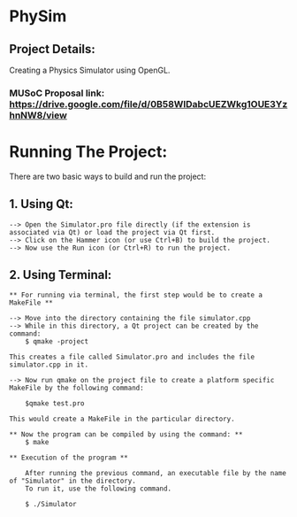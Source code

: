 # PhySim
## Project Details: 

Creating a Physics Simulator using OpenGL.

### MUSoC Proposal link: https://drive.google.com/file/d/0B58WlDabcUEZWkg1OUE3YzhnNW8/view


# Running The Project:
There are two basic ways to build and run the project:

## 1. Using Qt:

	--> Open the Simulator.pro file directly (if the extension is associated via Qt) or load the project via Qt first.
	--> Click on the Hammer icon (or use Ctrl+B) to build the project.
	--> Now use the Run icon (or Ctrl+R) to run the project.

## 2. Using Terminal:

	** For running via terminal, the first step would be to create a MakeFile **
	
	--> Move into the directory containing the file simulator.cpp
	--> While in this directory, a Qt project can be created by the command:
		$ qmake -project

	This creates a file called Simulator.pro and includes the file simulator.cpp in it.

	--> Now run qmake on the project file to create a platform specific MakeFile by the following command:

		$qmake test.pro

	This would create a MakeFile in the particular directory.

	** Now the program can be compiled by using the command: **
		$ make

	** Execution of the program **

		After running the previous command, an executable file by the name of "Simulator" in the directory.
		To run it, use the following command.

		$ ./Simulator 